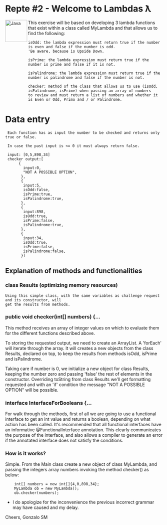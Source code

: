 # Repte #2 - Welcome to Lambdas ƛ
<img align="left" alt="Java" width="70px" src="https://forkpoint.com/wp-content/uploads/java-logo-transparent.png" />

This exercise will be based on developing 3 lambda functions that exist within a class called MyLambda and that allows us to find the following:

    isOdd: the lambda expression must return true if the number is even and false if the number is odd. 
    'Be aware, because is Upside Down.

    isPrime: the lambda expression must return true if the number is prime and false if it is not.

    isPalindrome: the lambda expression must return true if the number is palindrome and false if the number is not.

    checker: method of the class that allows us to use (isOdd, isPalindrome, isPrime) when passing an array of numbers 
    to review and must return a list of numbers and whether it is Even or Odd, Primo and / or Palindrome.
    
    
  # Data entry

     Each function has as input the number to be checked and returns only true or false.

     In case the past input is <= 0 it must always return false.

     input: [0,5,898,34]
     checker output:[
          {
            input:0,
            "NOT A POSSIBLE OPTION",
           },
           {
            input:5,
            isOdd:false,
            isPrime:true,
            isPalindrome:true,
           },
           {
            input:898,
            isOdd:true,
            isPrime:false,
            isPalindrome:true,
           },
           {
            input:34,
            isOdd:true,
            isPrime:false,
            isPalindrome:false,
           }]

## Explanation of methods and functionalities

### class Results  (optimizing memory resources)

    Using this simple class, with the same variables as challenge request and its constructor, will 
    get the results from methods. 
  

### public void checker(int[] numbers) {...

   This method receives an array of integer values on which to evaluate them for the different functions described above.
    
   To storing the requested output, we need to create an ArrayList. A 'forEach' will iterate through the array. 
   It will creates a new objects from the class Results, declared on top, to keep the results from methods 
   isOdd, isPrime and isPalindrome. 
   
   Taking care if number is 0, we initialize a new object for class Results, keeping the number zero and passing 'false' the 
   rest of elements in the constructor. Overriding toString from class Results we'll get formatting requested and with 
   an 'if' condition the message "NOT A POSSIBLE OPTION" will be possible.
    
### interface InterfaceForBooleans {...

For walk through the methods, first of all we are going to use a functional interface to get an int value and returns a boolean,
depending on what action has been called. It's recommended that all functional interfaces have an informative 
@FunctionalInterface annotation. This clearly communicates the purpose of the interface, and also allows a compiler 
to generate an error if the annotated interface does not satisfy the conditions.


### How is it works? 

Simple. From the Main class create a new object of class MyLambda, and passing the integers array numbers invoking the method 
checker() as below:
    
        int[] numbers = new int[]{4,0,898,34};
        MyLambda ob = new MyLambda();
        ob.checker(numbers);
        
        
 * I do apologize for the inconvenience the previous incorrect grammar may have caused and my delay.
 
 Cheers, Gonzalo SM
